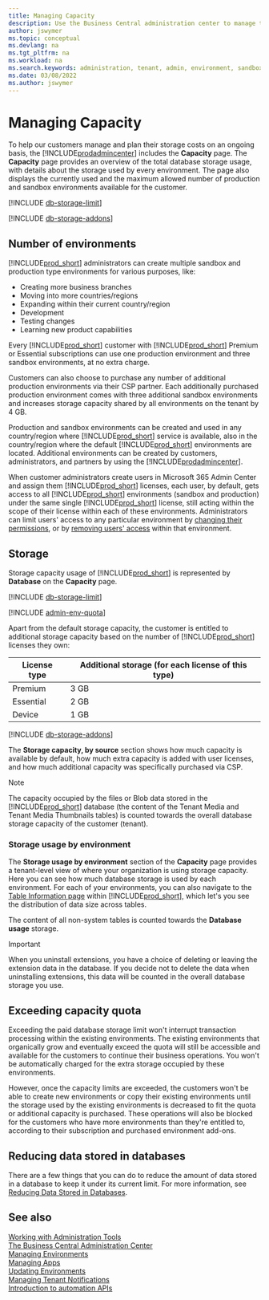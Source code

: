 ```yaml
---
title: Managing Capacity
description: Use the Business Central administration center to manage the storage capacity for a tenant. 
author: jswymer
ms.topic: conceptual
ms.devlang: na
ms.tgt_pltfrm: na
ms.workload: na
ms.search.keywords: administration, tenant, admin, environment, sandbox, storage, capacity, quota, limit, database size
ms.date: 03/08/2022
ms.author: jswymer
---
```


# Managing Capacity

To help our customers manage and plan their storage costs on an ongoing basis, the [!INCLUDE[prodadmincenter](../developer/includes/prodadmincenter.md)] includes the **Capacity** page. The **Capacity** page provides an overview of the total database storage usage, with details about the storage used by every environment. The page also displays the currently used and the maximum allowed number of production and sandbox environments available for the customer.  

[!INCLUDE [db-storage-limit](../includes/db-storage-limit.md)]

[!INCLUDE [db-storage-addons](../includes/db-storage-addons.md)]

## Number of environments

[!INCLUDE[prod_short](../developer/includes/prod_short.md)] administrators can create multiple sandbox and production type environments for various purposes, like:

- Creating more business branches
- Moving into more countries/regions
- Expanding within their current country/region
- Development
- Testing changes
- Learning new product capabilities

Every [!INCLUDE[prod_short](../developer/includes/prod_short.md)] customer with [!INCLUDE[prod_short](../developer/includes/prod_short.md)] Premium or Essential subscriptions can use one production environment and three sandbox environments, at no extra charge.  

Customers can also choose to purchase any number of additional production environments via their CSP partner. Each additionally purchased production environment comes with three additional sandbox environments and increases storage capacity shared by all environments on the tenant by 4 GB.  

Production and sandbox environments can be created and used in any country/region where [!INCLUDE[prod_short](../developer/includes/prod_short.md)] service is available, also in the country/region where the default [!INCLUDE[prod_short](../developer/includes/prod_short.md)] environments are located. Additional environments can be created by customers, administrators, and partners by using the [!INCLUDE[prodadmincenter](../developer/includes/prodadmincenter.md)].

When customer administrators create users in Microsoft 365 Admin Center and assign them [!INCLUDE[prod_short](../developer/includes/prod_short.md)] licenses, each user, by default, gets access to all [!INCLUDE[prod_short](../developer/includes/prod_short.md)] environments (sandbox and production) under the same single [!INCLUDE[prod_short](../developer/includes/prod_short.md)] license, still acting within the scope of their license within each of these environments. Administrators can limit users' access to any particular environment by [changing their permissions](/dynamics365/business-central/ui-define-granular-permissions), or by [removing users' access](/dynamics365/business-central/ui-how-users-permissions#to-remove-a-users-access-to-the-system) within that environment.

## Storage

Storage capacity usage of [!INCLUDE[prod_short](../developer/includes/prod_short.md)] is represented by **Database** on the **Capacity** page.  

[!INCLUDE [db-storage-limit](../includes/db-storage-limit.md)]

[!INCLUDE [admin-env-quota](../developer/includes/admin-env-quota.md)]

Apart from the default storage capacity, the customer is entitled to additional storage capacity based on the number of [!INCLUDE[prod_short](../developer/includes/prod_short.md)] licenses they own:  

|License type|Additional storage (for each license of this type)|
|------|-----------|
|Premium| 3 GB|
|Essential| 2 GB|
|Device|1 GB|

[!INCLUDE [db-storage-addons](../includes/db-storage-addons.md)]

The **Storage capacity, by source** section shows how much capacity is available by default, how much extra capacity is added with user licenses, and how much additional capacity was specifically purchased via CSP.  

> [!NOTE]
> The capacity occupied by the files or Blob data stored in the [!INCLUDE[prod_short](../developer/includes/prod_short.md)] database (the content of the Tenant Media and Tenant Media Thumbnails tables) is counted towards the overall database storage capacity of the customer (tenant).  

### Storage usage by environment

The **Storage usage by environment** section of the **Capacity** page provides a tenant-level view of where your organization is using storage capacity. Here you can see how much database storage is used by each environment. For each of your environments, you can also navigate to the [Table Information page](/dynamics365/business-central/admin-view-table-information) within [!INCLUDE[prod_short](../developer/includes/prod_short.md)], which let's you see the distribution of data size across tables.

The content of all non-system tables is counted towards the **Database usage** storage. 

> [!IMPORTANT]
> When you uninstall extensions, you have a choice of deleting or leaving the extension data in the database. If you decide not to delete the data when uninstalling extensions, this data will be counted in the overall database storage you use.  

## Exceeding capacity quota

Exceeding the paid database storage limit won't interrupt transaction processing within the existing environments. The existing environments that organically grow and eventually exceed the quota will still be accessible and available for the customers to continue their business operations. You won't be automatically charged for the extra storage occupied by these environments.

However, once the capacity limits are exceeded, the customers won't be able to create new environments or copy their existing environments until the storage used by the existing environments is decreased to fit the quota or additional capacity is purchased. These operations will also be blocked for the customers who have more environments than they're entitled to, according to their subscription and purchased environment add-ons.  

## Reducing data stored in databases

There are a few things that you can do to reduce the amount of data stored in a database to keep it under its current limit. For more information, see [Reducing Data Stored in Databases](database-reduce-data.md).

## See also
 
[Working with Administration Tools](administration.md)  
[The Business Central Administration Center](tenant-admin-center.md)  
[Managing Environments](tenant-admin-center-environments.md)  
[Managing Apps](tenant-admin-center-manage-apps.md)  
[Updating Environments](tenant-admin-center-update-management.md)  
[Managing Tenant Notifications](tenant-admin-center-notifications.md)  
[Introduction to automation APIs](itpro-introduction-to-automation-apis.md)  
